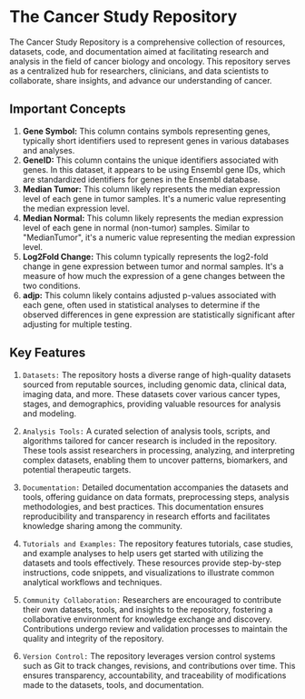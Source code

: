 # The Cancer Study Repository

The Cancer Study Repository is a comprehensive collection of resources, datasets, code, and documentation aimed at facilitating research and analysis in the field of cancer biology and oncology. This repository serves as a centralized hub for researchers, clinicians, and data scientists to collaborate, share insights, and advance our understanding of cancer.

## Important Concepts 
1. **Gene Symbol:** This column contains symbols representing genes, typically short identifiers used to represent genes in various databases and analyses.
2. **GeneID:** This column contains the unique identifiers associated with genes. In this dataset, it appears to be using Ensembl gene IDs, which are standardized identifiers for genes in the Ensembl database.
3. **Median Tumor:** This column likely represents the median expression level of each gene in tumor samples. It's a numeric value representing the median expression level.
4. **Median Normal:** This column likely represents the median expression level of each gene in normal (non-tumor) samples. Similar to "MedianTumor", it's a numeric value representing the median expression level.
5. **Log2Fold Change:** This column typically represents the log2-fold change in gene expression between tumor and normal samples. It's a measure of how much the expression of a gene changes between the two conditions.
6. **adjp:** This column likely contains adjusted p-values associated with each gene, often used in statistical analyses to determine if the observed differences in gene expression are statistically significant after adjusting for multiple testing.


## Key Features
1. `Datasets:` The repository hosts a diverse range of high-quality datasets sourced from reputable sources, including genomic data, clinical data, imaging data, and more. These datasets cover various cancer types, stages, and demographics, providing valuable resources for analysis and modeling.

2. `Analysis Tools:` A curated selection of analysis tools, scripts, and algorithms tailored for cancer research is included in the repository. These tools assist researchers in processing, analyzing, and interpreting complex datasets, enabling them to uncover patterns, biomarkers, and potential therapeutic targets.

3. `Documentation:` Detailed documentation accompanies the datasets and tools, offering guidance on data formats, preprocessing steps, analysis methodologies, and best practices. This documentation ensures reproducibility and transparency in research efforts and facilitates knowledge sharing among the community.

4. `Tutorials and Examples:` The repository features tutorials, case studies, and example analyses to help users get started with utilizing the datasets and tools effectively. These resources provide step-by-step instructions, code snippets, and visualizations to illustrate common analytical workflows and techniques.

5. `Community Collaboration:` Researchers are encouraged to contribute their own datasets, tools, and insights to the repository, fostering a collaborative environment for knowledge exchange and discovery. Contributions undergo review and validation processes to maintain the quality and integrity of the repository.

6. `Version Control:` The repository leverages version control systems such as Git to track changes, revisions, and contributions over time. This ensures transparency, accountability, and traceability of modifications made to the datasets, tools, and documentation.


